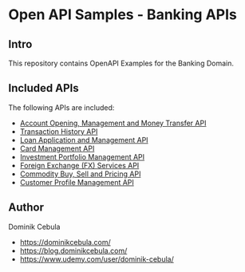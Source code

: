 # Open API Samples - Banking APIs

## Intro

This repository contains OpenAPI Examples for the Banking Domain.

## Included APIs

The following APIs are included:

- [Account Opening, Management and Money Transfer API](./account-opening-api.yaml)
- [Transaction History API](./transaction-history-api.yaml)
- [Loan Application and Management API](./loan-application-api.yaml)
- [Card Management API](./card-management-api.yaml)
- [Investment Portfolio Management API](./investment-portfolio-api.yaml)
- [Foreign Exchange (FX) Services API](./fx-services-api.yaml)
- [Commodity Buy, Sell and Pricing API](./commodity-api.yaml)
- [Customer Profile Management API](./customer-profile-api.yaml)

## Author

Dominik Cebula

* https://dominikcebula.com/
* https://blog.dominikcebula.com/
* https://www.udemy.com/user/dominik-cebula/
